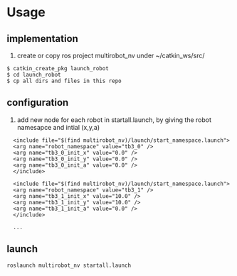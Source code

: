 # Usage
## implementation
1. create or copy ros project multirobot_nv under ~/catkin_ws/src/
```
$ catkin_create_pkg launch_robot
$ cd launch_robot
$ cp all dirs and files in this repo 
```
## configuration
1. add new node for each robot in startall.launch, by giving the robot namesapce and intial (x,y,a) 

```
  <include file="$(find multirobot_nv)/launch/start_namespace.launch">
  <arg name="robot_namespace" value="tb3_0" />
  <arg name="tb3_0_init_x" value="0.0" />
  <arg name="tb3_0_init_y" value="0.0" />
  <arg name="tb3_0_init_a" value="0.0" />
  </include>

  <include file="$(find multirobot_nv)/launch/start_namespace.launch">
  <arg name="robot_namespace" value="tb3_1" />
  <arg name="tb3_1_init_x" value="10.0" />
  <arg name="tb3_1_init_y" value="10.0" />
  <arg name="tb3_1_init_a" value="0.0" />
  </include>

  ...
```

## launch

```
roslaunch multirobot_nv startall.launch
```

